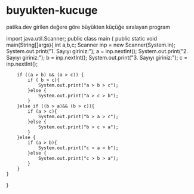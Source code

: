 # buyukten-kucuge
patika.dev girilen değere göre büyükten küçüğe sıralayan program

import java.util.Scanner;
public class main {
    public static void main(String[]args){
        int a,b,c;
        Scanner inp = new Scanner(System.in);
        System.out.print("1. Sayıyı giriniz:");
        a = inp.nextInt();
        System.out.print("2. Sayıyı giriniz:");
        b = inp.nextInt();
        System.out.print("3. Sayıyı giriniz:");
        c = inp.nextInt();

        if ((a > b) && (a > c)) {
            if ( b > c){
                System.out.print("a > b > c");
            }else {
                System.out.print("a > c > b");
            }
        }else if ((b > a)&& (b > c)){
            if (a > c){
                System.out.print("b > a > c");
            }else {
                System.out.print("b > c > a");
            }
        }else {
            if (a > b){
                System.out.print("c > a > b");
            }else {
                System.out.print("c > b > a");
            }
        }
    }

}
